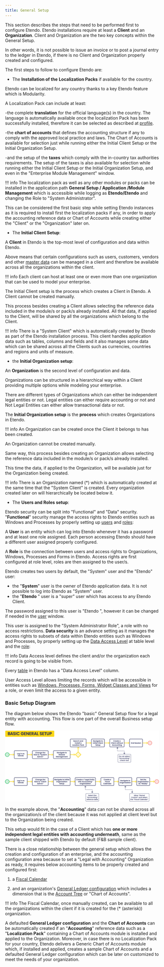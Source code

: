 ```yaml
---
title: General Setup
---
```


This section describes the steps that need to be performed first to configure Etendo.
Etendo installations require at least a **Client** and an **Organization**. Client and Organization are the two key concepts within the General Setup.

In other words, it is not possible to issue an invoice or to post a journal entry to the ledger in Etendo, if there is no Client and Organization properly created and configured.

The first steps to follow to configure Etendo are:

- The **Installation of the** **Localization Packs** if available for the country.

Etendo can be localized for any country thanks to a key Etendo feature which is Modularity.

A Localization Pack can include at least:

-the complete **translation** for the official language(s) in the country.
The language is automatically available once the localization Pack has been successfully installed, therefore it can be selected as described at [profile](/getting-started/user-interface/workspace#profile).

-the **chart of accounts** that defines the accounting structure if any to comply with the approved local practice and laws.
The Chart of Accounts is available for selection just while running either the Initial Client Setup or the Initial Organization Setup.

-and the setup of the **taxes** which comply with the in-country tax authorities requirements.
The setup of the taxes is also available for selection while running either the Initial Client Setup or the Initial Organization Setup, and even in the "Enterprise Module Management" window.

!!! info
    The localization pack as well as any other modules or packs can be installed in the application path **General Setup / Application /Module Management** which is accessible while logging as **Etendo/Etendo** and changing the Role to "System Administrator".

This can be considered the first basic step while setting Etendo instances as it is required to install first the localization packs if any, in order to apply the accounting reference data or Chart of Accounts while creating either the "Client" or the "Organization" later on.

- The **Initial Client Setup**:

A **Client** in Etendo is the top-most level of configuration and data within Etendo.

Above means that certain configurations such as users, customers, vendors and other [master data](/user-guide/etendo-classic/basic-features/master-data-management/master-data) can be managed in a client and therefore be available across all the organizations within the client.

!!! info
    Each client can host at least one or even more than one organization that can be used to model your enterprise.

The Initial Client setup is the process which creates a Client in Etendo. A Client cannot be created manually.

This process besides creating a Client allows selecting the reference data included in the module/s or pack/s already installed.
All that data, if applied to the Client, will be shared by all the organizations which belong to the Client.

!!! info
    There is a "System Client" which is automatically created by Etendo as part of the Etendo installation process.
    This client handles application data such as tables, columns and fields and it also manages some data which can be shared across all the Clients such as currencies, countries and regions and units of measure.

- the **Initial Organization setup**:

An **Organization** is the second level of configuration and data.

Organizations can be structured in a hierarchical way within a Client providing multiple options while modeling your enterprise.

There are different types of Organizations which can either be independent legal entities or not.
Legal entities can either require accounting or not and Not Legal Entities can either allow transactional data or not.

The **Initial Organization setup** is the **process** which creates Organizations in Etendo.

!!! info
    An Organization can be created once the Client it belongs to has been created.

An Organization cannot be created manually.

Same way, this process besides creating an Organization allows selecting the reference data included in the module/s or pack/s already installed.

This time the data, if applied to the Organization, will be available just for the Organization being created.

!!! info
    There is an Organization named (\*) which is automatically created at the same time that the "System Client" is created. Every organization created later on will hierarchically be located below it.

- The **Users and Roles setup**:

Etendo security can be split into "Functional" and "Data" security.
"**Functional**" security manage the access rights to Etendo entities such as Windows and Processes by properly setting up [users](/user-guide/etendo-classic/basic-features/general-setup/security#user) and [roles](/user-guide/etendo-classic/basic-features/general-setup/security#role):

A **User** is an entity which can log into Etendo whenever it has a password and at least one role assigned.
Each person accessing Etendo should have a different user assigned properly configured.

A **Role** is the connection between users and access rights to Organizations, Windows, Processes and Forms in Etendo.
Access rights are first configured at role level, roles are then assigned to the user/s.

Etendo creates two users by default, the "System" user and the "Etendo" user:

- the "**System**" user is the owner of Etendo application data. It is not possible to log into Etendo as "System" user.
- the "**Etendo** " user is a "super" user which has access to any Etendo Client.

The password assigned to this user is "Etendo ", however it can be changed if needed in the [user](/user-guide/etendo-classic/basic-features/general-setup/security#user) window.

This user is assigned to the "System Administrator Role", a role with no access restrictions.
**Data security** is an advance setting as it manages the access rights to subsets of data within Etendo entities such as Windows and Processes, by properly setting up the [Data Access Level](/user-guide/etendo-classic/basic-features/general-setup/security#role-access) at table level and the [role](/user-guide/etendo-classic/basic-features/general-setup/security#role):

!!! info
    Data Access level defines the client and/or the organization each record is going to be visible from.

Every [table](/user-guide/etendo-classic/basic-features/general-setup/security#role-access) in Etendo has a "Data Access Level" column.

User Access Level allows limiting the records which will be accessible in entities such as [Windows, Processes, Forms, Widget Classes and Views](/user-guide/etendo-classic/basic-features/general-setup/security#role) for a role, or even limit the access to a given entity.

### Basic Setup Diagram

The diagram below shows the Etendo "basic" General Setup flow for a legal entity with accounting. This flow is one part of the overall Business setup flow.

![](/assets/drive/18h9kcOERmyWWpbyF7PsZJoOuFDHXtJ_q.png)

In the example above, the "**Accounting**" data can not be shared across all the organization/s of the client because it was not applied at client level but to the Organization being created.

This setup would fit in the case of a Client which has **one or more independent legal entities with accounting underneath**, same as the sample client shipped with Etendo by default (F&B sample client).

There is a close relationship between the general setup which allows the creation and configuration of an enterprise, and the accounting configuration area because to set a "Legal with Accounting" Organization as ready, it requires below accounting items to be properly created and configured first:

1. a [Fiscal Calendar](/user-guide/etendo-classic/basic-features/financial-management/accounting/setup#fiscal-calendar)

2. and an organization's [General Ledger configuration](/user-guide/etendo-classic/basic-features/financial-management/accounting/setup#general-ledger-configuration) which includes a dimension that is the [Account Tree](/user-guide/etendo-classic/basic-features/financial-management/accounting/setup/#account-tree) or "Chart of Accounts".

!!! info
    The Fiscal Calendar, once manually created, can be available to all the organizations within the client if it is created for the (\* (asterisk)) organization.

A defaulted **General Ledger configuration** and the **Chart of Accounts** can be automatically created if an "**Accounting**" reference data such as a "**Localization Pack**" containing a Chart of Accounts module is installed and applied to the Organization. Moreover, in case there is no Localization Pack for your country, Etendo delivers a Generic Chart of Accounts module which, if installed and applied, creates a sample Chart of Accounts and a defaulted General Ledger configuration which can be later on customized to meet the needs of your organization.